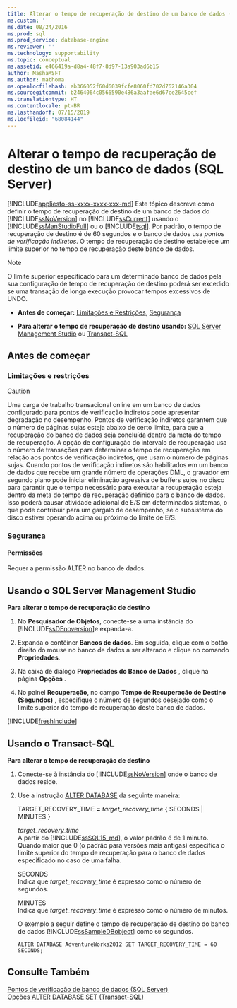 ```yaml
---
title: Alterar o tempo de recuperação de destino de um banco de dados (SQL Server) | Microsoft Docs
ms.custom: ''
ms.date: 08/24/2016
ms.prod: sql
ms.prod_service: database-engine
ms.reviewer: ''
ms.technology: supportability
ms.topic: conceptual
ms.assetid: e466419a-d8a4-48f7-8d97-13a903ad6b15
author: MashaMSFT
ms.author: mathoma
ms.openlocfilehash: ab366052f60d6039fcfe8060fd702d762146a304
ms.sourcegitcommit: b2464064c0566590e486a3aafae6d67ce2645cef
ms.translationtype: HT
ms.contentlocale: pt-BR
ms.lasthandoff: 07/15/2019
ms.locfileid: "68084144"
---
```

# <a name="change-the-target-recovery-time-of-a-database-sql-server"></a>Alterar o tempo de recuperação de destino de um banco de dados (SQL Server)
[!INCLUDE[appliesto-ss-xxxx-xxxx-xxx-md](../../includes/appliesto-ss-xxxx-xxxx-xxx-md.md)]
  Este tópico descreve como definir o tempo de recuperação de destino de um banco de dados do [!INCLUDE[ssNoVersion](../../includes/ssnoversion-md.md)] no [!INCLUDE[ssCurrent](../../includes/sscurrent-md.md)] usando o [!INCLUDE[ssManStudioFull](../../includes/ssmanstudiofull-md.md)] ou o [!INCLUDE[tsql](../../includes/tsql-md.md)]. Por padrão, o tempo de recuperação de destino é de 60 segundos e o banco de dados usa *pontos de verificação indiretos*. O tempo de recuperação de destino estabelece um limite superior no tempo de recuperação deste banco de dados.  
  
> [!NOTE]  
>  O limite superior especificado para um determinado banco de dados pela sua configuração de tempo de recuperação de destino poderá ser excedido se uma transação de longa execução provocar tempos excessivos de UNDO.  
  
-   **Antes de começar:**  [Limitações e Restrições](#Restrictions), [Segurança](#Security)  
  
-   **Para alterar o tempo de recuperação de destino usando:**  [SQL Server Management Studio](#SSMSProcedure) ou [Transact-SQL](#TsqlProcedure)  
  
##  <a name="BeforeYouBegin"></a> Antes de começar  
  
###  <a name="Restrictions"></a> Limitações e restrições 
  
> [!CAUTION]  
>  Uma carga de trabalho transacional online em um banco de dados configurado para pontos de verificação indiretos pode apresentar degradação no desempenho. Pontos de verificação indiretos garantem que o número de páginas sujas esteja abaixo de certo limite, para que a recuperação do banco de dados seja concluída dentro da meta do tempo de recuperação. A opção de configuração do intervalo de recuperação usa o número de transações para determinar o tempo de recuperação em relação aos pontos de verificação indiretos, que usam o número de páginas sujas. Quando pontos de verificação indiretos são habilitados em um banco de dados que recebe um grande número de operações DML, o gravador em segundo plano pode iniciar eliminação agressiva de buffers sujos no disco para garantir que o tempo necessário para executar a recuperação esteja dentro da meta do tempo de recuperação definido para o banco de dados. Isso poderá causar atividade adicional de E/S em determinados sistemas, o que pode contribuir para um gargalo de desempenho, se o subsistema do disco estiver operando acima ou próximo do limite de E/S.  
  
###  <a name="Security"></a> Segurança  
  
####  <a name="Permissions"></a> Permissões  
 Requer a permissão ALTER no banco de dados.  
  
##  <a name="SSMSProcedure"></a> Usando o SQL Server Management Studio  
 **Para alterar o tempo de recuperação de destino**  
  
1.  No **Pesquisador de Objetos**, conecte-se a uma instância do [!INCLUDE[ssDEnoversion](../../includes/ssdenoversion-md.md)]e expanda-a.  
  
2.  Expanda o contêiner **Bancos de dados**. Em seguida, clique com o botão direito do mouse no banco de dados a ser alterado e clique no comando **Propriedades**.  
  
3.  Na caixa de diálogo **Propriedades do Banco de Dados** , clique na página **Opções** .  
  
4.  No painel **Recuperação**, no campo **Tempo de Recuperação de Destino (Segundos)** , especifique o número de segundos desejado como o limite superior do tempo de recuperação deste banco de dados.  

[!INCLUDE[freshInclude](../../includes/paragraph-content/fresh-note-steps-feedback.md)]

##  <a name="TsqlProcedure"></a> Usando o Transact-SQL  
 **Para alterar o tempo de recuperação de destino**  
  
1.  Conecte-se à instância do [!INCLUDE[ssNoVersion](../../includes/ssnoversion-md.md)] onde o banco de dados reside.  
  
2.  Use a instrução [ALTER DATABASE](../../t-sql/statements/alter-database-transact-sql-set-options.md) da seguinte maneira:  
  
     TARGET_RECOVERY_TIME **=** _target_recovery_time_ { SECONDS | MINUTES }  
  
     *target_recovery_time*  
     A partir do [!INCLUDE[ssSQL15_md](../../includes/sssql15-md.md)], o valor padrão é de 1 minuto. Quando maior que 0 (o padrão para versões mais antigas) especifica o limite superior do tempo de recuperação para o banco de dados especificado no caso de uma falha.  
  
     SECONDS  
     Indica que *target_recovery_time* é expresso como o número de segundos.  
  
     MINUTES  
     Indica que *target_recovery_time* é expresso como o número de minutos.  
  
     O exemplo a seguir define o tempo de recuperação de destino do banco de dados [!INCLUDE[ssSampleDBobject](../../includes/sssampledbobject-md.md)] como `60` segundos.  
  
    ```  
    ALTER DATABASE AdventureWorks2012 SET TARGET_RECOVERY_TIME = 60 SECONDS;  
    ```  
  
## <a name="see-also"></a>Consulte Também  
 [Pontos de verificação de banco de dados &#40;SQL Server&#41;](../../relational-databases/logs/database-checkpoints-sql-server.md)   
 [Opções ALTER DATABASE SET &#40;Transact-SQL&#41;](../../t-sql/statements/alter-database-transact-sql-set-options.md)  
  
  
